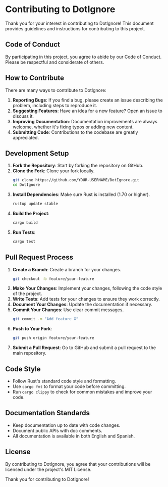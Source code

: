 # Contributing to DotIgnore

Thank you for your interest in contributing to DotIgnore! This document provides guidelines and instructions for contributing to this project.

## Code of Conduct

By participating in this project, you agree to abide by our Code of Conduct. Please be respectful and considerate of others.

## How to Contribute

There are many ways to contribute to DotIgnore:

1. **Reporting Bugs**: If you find a bug, please create an issue describing the problem, including steps to reproduce it.
2. **Suggesting Features**: Have an idea for a new feature? Open an issue to discuss it.
3. **Improving Documentation**: Documentation improvements are always welcome, whether it's fixing typos or adding new content.
4. **Submitting Code**: Contributions to the codebase are greatly appreciated.

## Development Setup

1. **Fork the Repository**: Start by forking the repository on GitHub.
2. **Clone the Fork**: Clone your fork locally.
   ```bash
   git clone https://github.com/YOUR-USERNAME/DotIgnore.git
   cd DotIgnore
   ```
3. **Install Dependencies**: Make sure Rust is installed (1.70 or higher).
   ```bash
   rustup update stable
   ```
4. **Build the Project**:
   ```bash
   cargo build
   ```
5. **Run Tests**:
   ```bash
   cargo test
   ```

## Pull Request Process

1. **Create a Branch**: Create a branch for your changes.
   ```bash
   git checkout -b feature/your-feature
   ```
2. **Make Your Changes**: Implement your changes, following the code style of the project.
3. **Write Tests**: Add tests for your changes to ensure they work correctly.
4. **Document Your Changes**: Update the documentation if necessary.
5. **Commit Your Changes**: Use clear commit messages.
   ```bash
   git commit -m "Add feature X"
   ```
6. **Push to Your Fork**:
   ```bash
   git push origin feature/your-feature
   ```
7. **Submit a Pull Request**: Go to GitHub and submit a pull request to the main repository.

## Code Style

- Follow Rust's standard code style and formatting.
- Use `cargo fmt` to format your code before committing.
- Run `cargo clippy` to check for common mistakes and improve your code.

## Documentation Standards

- Keep documentation up to date with code changes.
- Document public APIs with doc comments.
- All documentation is available in both English and Spanish.

## License

By contributing to DotIgnore, you agree that your contributions will be licensed under the project's MIT License.

Thank you for contributing to DotIgnore!
